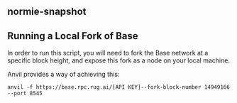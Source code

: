 ## normie-snapshot

## Running a Local Fork of Base

In order to run this script, you will need to fork the Base network at a specific block height, and expose this fork as a node on your local machine.

Anvil provides a way of achieving this:

```
anvil -f https://base.rpc.rug.ai/[API KEY]--fork-block-number 14949166 --port 8545
```
